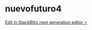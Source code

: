 # nuevofuturo4

[Edit in StackBlitz next generation editor ⚡️](https://stackblitz.com/~/github.com/tomassolanoprieto/nuevofuturo4)